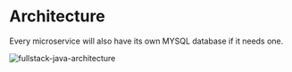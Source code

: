 # Architecture

Every microservice will also have its own MYSQL database if it needs one.

![fullstack-java-architecture](https://github.com/pxlit-projects/project-PhilipNousPXL/assets/93271474/f5bb20c2-91d5-469a-af95-da97bc4f807c)

